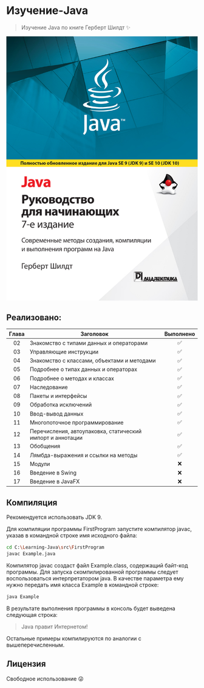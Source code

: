 # Изучение-Java

> Изучение Java по книге Герберт Шилдт ✨

![Java: Фото книги](book.jpg)

## Реализовано:
| Глава | Заголовок                                                         | Выполнено |
| :-----: | ------------------------------------------------------------- | :-------: |
|02| Знакомство с типами данных и операторами                   |✅
|03| Управляющие инструкции                                     |✅
|04| Знакомство с классами, объектами и методами                |✅
|05| Подробнее о типах данных и операторах                      |✅
|06| Подробнее о методах и классах                              |✅
|07| Наследование                                               |✅
|08| Пакеты и интерфейсы                                        |✅
|09| Обработка исключений                                       |✅
|10| Ввод-вывод данных                                          |✅
|11| Многопоточное программирование                             |✅
|12| Перечисления, автоупаковка, статический импорт и аннотации |✅
|13| Обобщения                                                  |✅
|14| Лямбда-выражения и ссылки на методы                        |✅
|15| Модули                                                     |❌
|16| Введение в Swing                                           |❌
|17| Введение в JavaFX                                          |❌

## Компиляция

Рекомендуется использовать JDK 9.

Для компиляции программы FirstProgram запустите компилятор javac, указав в командной строке имя исходного файла:

```sh
cd C:\Learning-Java\src\FirstProgram
javac Example.java
```

Компилятор javac создаст файл Example.class, содержащий байт-код программы.
Для запуска скомпилированной программы следует воспользоваться интерпретатором java.
В качестве параметра ему нужно передать имя класса Example в командной строке:

```sh
java Example
```

В результате выполнения программы в консоль будет выведена следующая строка:

> Java правит Интернетом!

Остальные примеры компилируются по аналогии с вышеперечисленным.

## Лицензия

Свободное использование 😜
